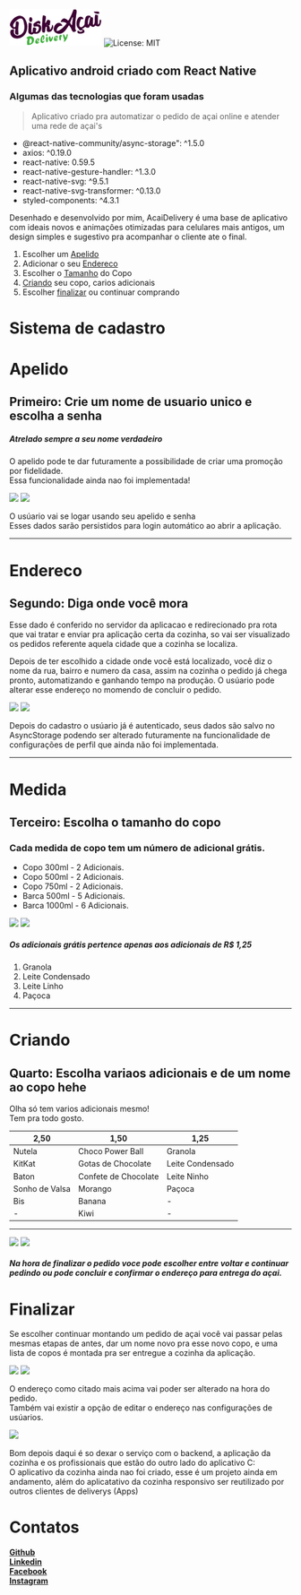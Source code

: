 
![AcaiDelivery](src/assets/LogoP.png)
![License: MIT](https://img.shields.io/badge/License-MIT-green.svg)

## Aplicativo android criado com React Native
### Algumas das tecnologias que foram usadas

> Aplicativo criado pra automatizar o pedido de açai online e atender uma rede de açai's

- @react-native-community/async-storage": ^1.5.0  
- axios: ^0.19.0  
- react-native: 0.59.5  
- react-native-gesture-handler: ^1.3.0  
- react-native-svg: ^9.5.1  
- react-native-svg-transformer: ^0.13.0  
- styled-components: ^4.3.1  


Desenhado e desenvolvido por mim, AcaiDelivery é uma base de aplicativo com ideais novos e animaçôes otimizadas para celulares mais antigos, um design simples e sugestivo pra acompanhar o cliente ate o final.

1. Escolher um  [Apelido](#Apelido)
1. Adicionar o seu [Endereco](#Endereco)
1. Escolher o [Tamanho](#Medida) do Copo
1. [Criando](#Criando) seu copo, carios adicionais
1. Escolher [finalizar](#Finalizar) ou continuar comprando

# Sistema de cadastro
# Apelido
## Primeiro: Crie um nome de usuario unico e escolha a senha
##### Atrelado sempre a seu nome verdadeiro
O apelido pode te dar futuramente a possibilidade de criar uma promoção por fidelidade.  
Essa funcionalidade ainda nao foi implementada!

<div>
  <img width="40%" src='assets/readme/CriarUsuario.gif' ></img>
  <img width="40%" src='assets/readme/CriandoSenha.gif' ></img>
</div>

O usúario vai se logar usando seu apelido e senha  
Esses dados sarão persistidos para login automático ao abrir a aplicação.
  
---
# Endereco
## Segundo: Diga onde você mora

Esse dado é conferido no servidor da aplicacao e redirecionado pra rota que vai tratar e enviar pra aplicação certa da cozinha, so vai ser visualizado os pedidos referente aquela cidade que a cozinha se localiza.  

Depois de ter escolhido a cidade onde você está localizado, você diz o nome da rua, bairro e numero da casa, assim na cozinha o pedido já chega pronto, automatizando e ganhando tempo na produção. O usúario pode alterar esse endereço no momendo de concluir o pedido.

<div>
  <img width="40%" src='assets/readme/PegarCidade.gif' ></img>
  <img width="40%" src='assets/readme/Endereco.gif' ></img>
</div>

Depois do cadastro o usúario já é autenticado, seus dados são salvo no AsyncStorage podendo ser alterado futuramente na funcionalidade de configurações de perfil que ainda não foi implementada.

---
# Medida
## Terceiro: Escolha o tamanho do copo
### Cada medida de copo tem um número de adicional grátis.

- Copo 300ml - 2 Adicionais.
- Copo 500ml - 2 Adicionais.
- Copo 750ml - 2 Adicionais.
- Barca 500ml - 5 Adicionais.
- Barca 1000ml - 6 Adicionais.

<div>
  <img width="40%" src='assets/readme/CopoAdcGratis.gif' ></img>
  <img width="40%" src='assets/readme/CopoAdcMaior1.gif' ></img>
</div>

##### Os adicionais grátis pertence apenas aos adicionais de R$ 1,25

1. Granola
1. Leite Condensado
1. Leite Linho
1. Paçoca

---
# Criando
## Quarto: Escolha variaos adicionais e de um nome ao copo hehe

Olha só tem varios adicionais mesmo!  
Tem pra todo gosto.

|       2,50      |         1,50          |        1,25       |
|        ---      |          ---          |         ---       |
| Nutela          | Choco Power Ball      | Granola           |
| KitKat          | Gotas de Chocolate    | Leite Condensado  |
| Baton           | Confete de Chocolate  | Leite Ninho       |
| Sonho de Valsa  | Morango               | Paçoca            |
| Bis             | Banana                | -                 |
| -               | Kiwi                  | -                 |
---
<div>
  <img width="40%" src='assets/readme/Adicionais.gif' ></img>
  <img width="40%" src='assets/readme/NomeCopo.gif' ></img>
</div>

##### Na hora de finalizar o pedido voce pode escolher entre voltar e continuar pedindo ou pode concluir e confirmar o endereço para entrega do açai.

# Finalizar
Se escolher continuar montando um pedido de açai você vai passar pelas mesmas etapas de antes, dar um nome novo pra esse novo copo, e uma lista de copos é montada pra ser entregue a cozinha da aplicação.

<div>
  <img width="40%" src='assets/readme/ContPedido.gif' ></img>
  <img width="40%" src='assets/readme/Finalizar.gif' ></img>
</div>

O endereço como citado mais acima vai poder ser alterado na hora do pedido.  
Também vai existir a opção de editar o endereço nas configurações de usúarios.

<div>
  <img width="40%" src='assets/readme/MudarEnde.gif' ></img>
  <imgwidth="38.2%" src='assets/readme/DelivStatus.png' ></img>
</div>

Bom depois daqui é so dexar o serviço com o backend, a aplicação da cozinha e os profissionais que estão do outro lado do aplicativo C:  
O aplicativo da cozinha ainda nao foi criado, esse é um projeto ainda em andamento, além do aplicatativo da cozinha responsivo ser reutilizado por outros clientes de deliverys (Apps)

# Contatos

[**Github**](github.com/Tesse-rato)  
[**Linkedin**](linkedin.com/in/bruno-frança-2799b1166)  
[**Facebook**](facebook.com/BrunoFrancaM)  
[**Instagram**](instagram.com/salve_franca/)

